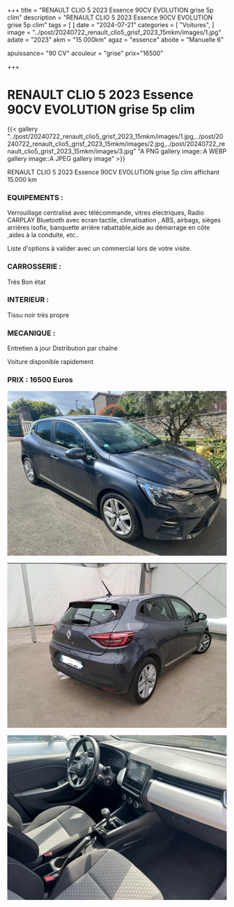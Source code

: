 +++
title = "RENAULT CLIO 5 2023 Essence 90CV EVOLUTION grise 5p clim"
description = "RENAULT CLIO 5 2023 Essence 90CV EVOLUTION grise 5p clim"
tags = [
]
date = "2024-07-21"
categories = [
    "Voitures",
]
image = "../post/20240722_renault_clio5_grisf_2023_15mkm/images/1.jpg"
adate = "2023"
akm = "15 000km"
agaz = "essence"
aboite = "Manuelle 6"

apuissance= "90 CV"
acouleur = "grise"
prix="16500"

+++

# RENAULT CLIO 5 2023 Essence 90CV EVOLUTION grise 5p clim

{{< gallery "../post/20240722_renault_clio5_grisf_2023_15mkm/images/1.jpg,../post/20240722_renault_clio5_grisf_2023_15mkm/images/2.jpg,../post/20240722_renault_clio5_grisf_2023_15mkm/images/3.jpg" "A PNG gallery image::A WEBP gallery image::A JPEG gallery image" >}}


RENAULT CLIO 5 2023 Essence 90CV EVOLUTION grise 5p clim affichant 15.000 km


### EQUIPEMENTS :
Verrouillage centralisé avec télécommande, vitres électriques, Radio CARPLAY Bluetooth avec ecran tactile, climatisation , ABS, airbags, sièges arrières isofix, banquette arrière rabattable,aide au démarrage en côte ,aides à la conduite, etc..


Liste d'options à valider avec un commercial lors de votre visite.


### CARROSSERIE :
 Très Bon état 


### INTERIEUR :
Tissu noir très propre

### MECANIQUE :
Entretien à jour
Distribution par chaîne



Voiture disponible rapidement


### PRIX : 16500 Euros


<!-- more -->


![](images/1.jpg)

![](images/2.jpg)

![](images/3.jpg)

